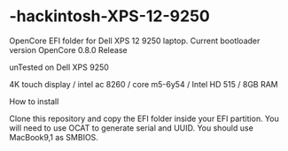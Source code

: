 # -hackintosh-XPS-12-9250

OpenCore EFI folder for Dell XPS 12 9250 laptop.
Current bootloader version OpenCore 0.8.0 Release

unTested on Dell XPS 9250

4K touch display / intel ac 8260 /
core m5-6y54 / Intel HD 515 /
8GB RAM

How to install

Clone this repository and copy the EFI folder inside your EFI partition. You will need to use OCAT to generate serial and UUID. You should use MacBook9,1 as SMBIOS.
